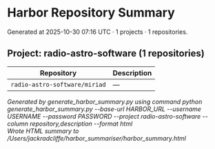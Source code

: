 # Harbor Repository Summary

Generated at 2025-10-30 07:16 UTC · 1 projects · 1 repositories.

## Project: radio-astro-software (1 repositories)

| Repository | Description |
| --- | --- |
| `radio-astro-software/miriad` | — |

_Generated by generate_harbor_summary.py using command python generate_harbor_summary.py --base-url HARBOR_URL --username USERNAME --password PASSWORD --project radio-astro-software --column repository,description --format html  
Wrote HTML summary to /Users/jackradcliffe/harbor_summariser/harbor_summary.html_

